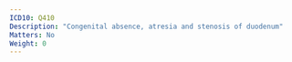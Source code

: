 ```yaml
---
ICD10: Q410
Description: "Congenital absence, atresia and stenosis of duodenum"
Matters: No
Weight: 0
---
```


